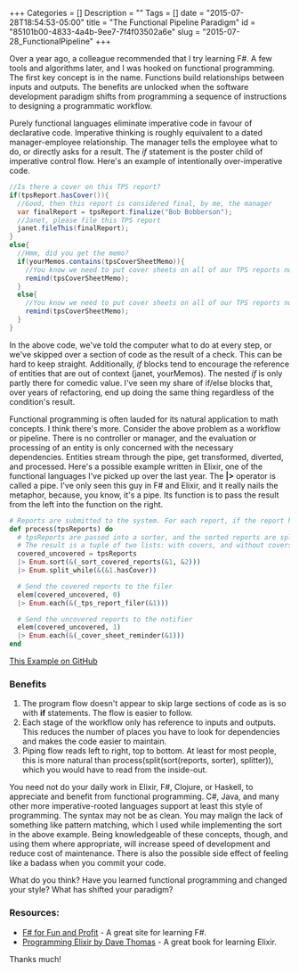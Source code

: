 +++
Categories = []
Description = ""
Tags = []
date = "2015-07-28T18:54:53-05:00"
title = "The Functional Pipeline Paradigm"
id = "85101b00-4833-4a4b-9ee7-7f4f03502a6e"
slug = "2015-07-28_FunctionalPipeline"
+++

Over a year ago, a colleague recommended that I try learning F#. A few tools and algorithms later, and I was hooked on functional programming. The first key concept is in the name. Functions build relationships between inputs and outputs. The benefits are unlocked when the software development paradigm shifts from programming a sequence of instructions to designing a programmatic workflow.

<!--more-->

Purely functional languages eliminate imperative code in favour of declarative code. Imperative thinking is roughly equivalent to a dated manager-employee relationship. The manager tells the employee what to do, or directly asks for a result. The *if* statement is the poster child of imperative control flow. Here's an example of intentionally over-imperative code.

```cs
//Is there a cover on this TPS report?
if(tpsReport.hasCover()){
  //Good, then this report is considered final, by me, the manager
  var finalReport = tpsReport.finalize("Bob Bobberson");
  //Janet, please file this TPS report
  janet.fileThis(finalReport);
}
else{
  //Hmm, did you get the memo?
  if(yourMemos.contains(tpsCoverSheetMemo)){
    //You know we need to put cover sheets on all of our TPS reports now
    remind(tpsCoverSheetMemo);
  }
  else{
    //You know we need to put cover sheets on all of our TPS reports now
    remind(tpsCoverSheetMemo);
  }
}
```

In the above code, we've told the computer what to do at every step, or we've skipped over a section of code as the result of a check. This can be hard to keep straight. Additionally, *if* blocks tend to encourage the reference of entities that are out of context (janet, yourMemos). The nested *if* is only partly there for comedic value. I've seen my share of if/else blocks that, over years of refactoring, end up doing the same thing regardless of the condition's result.

Functional programming is often lauded for its natural application to math concepts. I think there's more. Consider the above problem as a workflow or pipeline. There is no controller or manager, and the evaluation or processing of an entity is only concerned with the necessary dependencies. Entities stream through the pipe, get transformed, diverted, and processed. Here's a possible example written in Elixir, one of the functional languages I've picked up over the last year. The **|>** operator is called a pipe. I've only seen this guy in F# and Elixir, and it really nails the metaphor, because, you know, it's a pipe. Its function is to pass the result from the left into the function on the right.

```elixir
# Reports are submitted to the system. For each report, if the report has a cover sheet, the report must be filed. The system must send an alert for all reports that don't have cover sheets.
def process(tpsReports) do
  # tpsReports are passed into a sorter, and the sorted reports are split into two lists depending on presence of a cover sheet
  # The result is a tuple of two lists: with covers, and without covers
  covered_uncovered = tpsReports
  |> Enum.sort(&(_sort_covered_reports(&1, &2)))
  |> Enum.split_while(&(&1.hasCover))

  # Send the covered reports to the filer
  elem(covered_uncovered, 0)
  |> Enum.each(&(_tps_report_filer(&1)))

  # Send the uncovered reports to the notifier
  elem(covered_uncovered, 1)
  |> Enum.each(&(_cover_sheet_reminder(&1)))
end
```

[This Example on GitHub](https://github.com/adamkrieger/learn_elixir/blob/master/tps_processor.exs)

### Benefits
1. The program flow doesn't appear to skip large sections of code as is so with **if** statements. The flow is easier to follow.
2. Each stage of the workflow only has reference to inputs and outputs. This reduces the number of places you have to look for dependencies and makes the code easier to maintain.
3. Piping flow reads left to right, top to bottom. At least for most people, this is more natural than process(split(sort(reports, sorter), splitter)), which you would have to read from the inside-out.

You need not do your daily work in Elixir, F#, Clojure, or Haskell, to appreciate and benefit from functional programming. C#, Java, and many other more imperative-rooted languages support at least this style of programming. The syntax may not be as clean. You may malign the lack of something like pattern matching, which I used while implementing the sort in the above example. Being knowledgeable of these concepts, though, and using them where appropriate, will increase speed of development and reduce cost of maintenance. There is also the possible side effect of feeling like a badass when you commit your code.

What do you think? Have you learned functional programming and changed your style? What has shifted your paradigm?

### Resources:
* [F# for Fun and Profit](http://fsharpforfunandprofit.com/) - A great site for learning F#.
* [Programming Elixir by Dave Thomas](https://pragprog.com/book/elixir/programming-elixir) - A great book for learning Elixir.

Thanks much!
